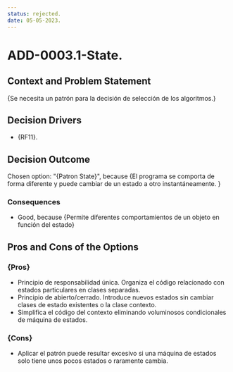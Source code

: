 ```yaml
---
status: rejected.
date: 05-05-2023.
---
```

# ADD-0003.1-State.

## Context and Problem Statement

{Se necesita un patrón para la decisión de selección de los algoritmos.}

## Decision Drivers

* {RF11}.

## Decision Outcome

Chosen option: "{Patron State}", because
{El programa se comporta de forma diferente y puede cambiar de un estado a otro instantáneamente. }

### Consequences

* Good, because {Permite diferentes comportamientos de un objeto en función del estado}

## Pros and Cons of the Options

### {Pros}

* Principio de responsabilidad única. Organiza el código relacionado con estados particulares en clases separadas.
* Principio de abierto/cerrado. Introduce nuevos estados sin cambiar clases de estado existentes o la clase contexto.
* Simplifica el código del contexto eliminando voluminosos condicionales de máquina de estados.
### {Cons}

* Aplicar el patrón puede resultar excesivo si una máquina de estados solo tiene unos pocos estados o raramente cambia.
